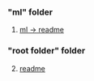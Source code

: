 ### "ml" folder
1. [ml -> readme](customer_service/ml/readme.md)

### "root folder" folder
2. [readme](customer_service/readme.md)

